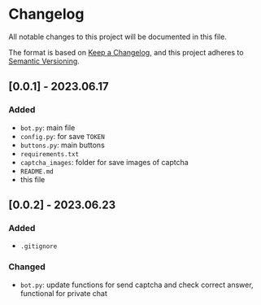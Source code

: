 # Changelog

All notable changes to this project will be documented in this file.

The format is based on [Keep a Changelog](https://keepachangelog.com/en/1.0.0/),
and this project adheres to [Semantic Versioning](https://semver.org/spec/v2.0.0.html).

## [0.0.1] - 2023.06.17
### Added 
- `bot.py`: main file 
- `config.py`: for save `TOKEN`
- `buttons.py`: main buttons
- `requirements.txt`
- `captcha_images`: folder for save images of captcha
- `README.md` 
- this file

## [0.0.2] - 2023.06.23
### Added 
- `.gitignore`
### Changed
- `bot.py`: update functions for send captcha and check correct answer, functional for private chat